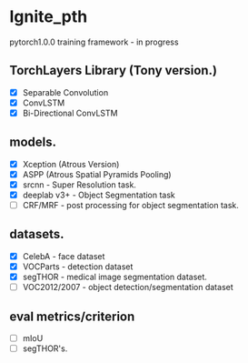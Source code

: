 # Ignite_pth
pytorch1.0.0 training framework - in progress
## TorchLayers Library (Tony version.)
- [x] Separable Convolution
- [x] ConvLSTM
- [x] Bi-Directional ConvLSTM

## models.
- [x] Xception (Atrous Version)
- [x] ASPP (Atrous Spatial Pyramids Pooling)
- [x] srcnn - Super Resolution task.
- [x] deeplab v3+ - Object Segmentation task
- [ ] CRF/MRF - post  processing for object segmentation task.

## datasets.
- [x] CelebA - face dataset
- [x] VOCParts - detection dataset
- [x] segTHOR - medical image segmentation dataset.
- [ ] VOC2012/2007 - object detection/segmentation dataset

## eval metrics/criterion
- [ ] mIoU
- [ ] segTHOR's.